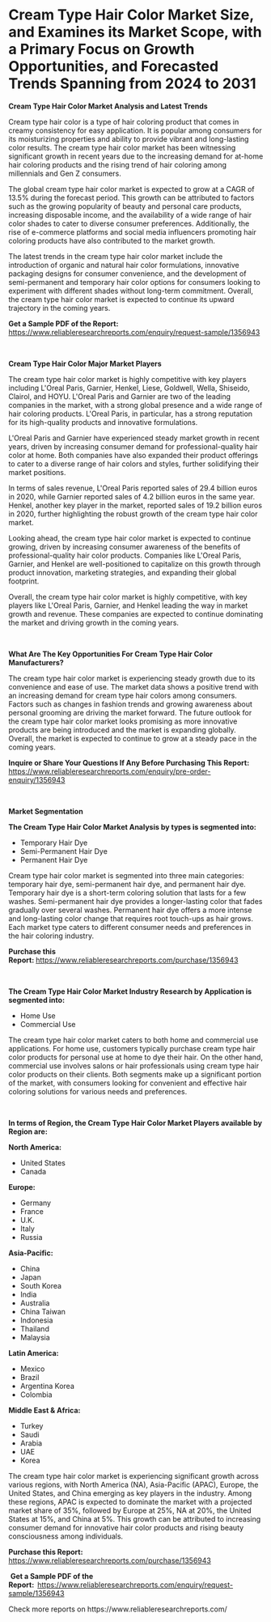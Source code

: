 <p><h1>Cream Type Hair Color Market Size, and Examines its Market Scope, with a Primary Focus on Growth Opportunities, and Forecasted Trends Spanning from 2024 to 2031</h1></p><p><strong>Cream Type Hair Color Market Analysis and Latest Trends</strong></p>
<p><p>Cream type hair color is a type of hair coloring product that comes in creamy consistency for easy application. It is popular among consumers for its moisturizing properties and ability to provide vibrant and long-lasting color results. The cream type hair color market has been witnessing significant growth in recent years due to the increasing demand for at-home hair coloring products and the rising trend of hair coloring among millennials and Gen Z consumers.</p><p>The global cream type hair color market is expected to grow at a CAGR of 13.5% during the forecast period. This growth can be attributed to factors such as the growing popularity of beauty and personal care products, increasing disposable income, and the availability of a wide range of hair color shades to cater to diverse consumer preferences. Additionally, the rise of e-commerce platforms and social media influencers promoting hair coloring products have also contributed to the market growth.</p><p>The latest trends in the cream type hair color market include the introduction of organic and natural hair color formulations, innovative packaging designs for consumer convenience, and the development of semi-permanent and temporary hair color options for consumers looking to experiment with different shades without long-term commitment. Overall, the cream type hair color market is expected to continue its upward trajectory in the coming years.</p></p>
<p><strong>Get a Sample PDF of the Report:&nbsp;</strong> <a href="https://www.reliableresearchreports.com/enquiry/request-sample/1356943">https://www.reliableresearchreports.com/enquiry/request-sample/1356943</a></p>
<p>&nbsp;</p>
<p><strong>Cream Type Hair Color Major Market Players</strong></p>
<p><p>The cream type hair color market is highly competitive with key players including L'Oreal Paris, Garnier, Henkel, Liese, Goldwell, Wella, Shiseido, Clairol, and HOYU. L'Oreal Paris and Garnier are two of the leading companies in the market, with a strong global presence and a wide range of hair coloring products. L'Oreal Paris, in particular, has a strong reputation for its high-quality products and innovative formulations.</p><p>L'Oreal Paris and Garnier have experienced steady market growth in recent years, driven by increasing consumer demand for professional-quality hair color at home. Both companies have also expanded their product offerings to cater to a diverse range of hair colors and styles, further solidifying their market positions.</p><p>In terms of sales revenue, L'Oreal Paris reported sales of 29.4 billion euros in 2020, while Garnier reported sales of 4.2 billion euros in the same year. Henkel, another key player in the market, reported sales of 19.2 billion euros in 2020, further highlighting the robust growth of the cream type hair color market.</p><p>Looking ahead, the cream type hair color market is expected to continue growing, driven by increasing consumer awareness of the benefits of professional-quality hair color products. Companies like L'Oreal Paris, Garnier, and Henkel are well-positioned to capitalize on this growth through product innovation, marketing strategies, and expanding their global footprint.</p><p>Overall, the cream type hair color market is highly competitive, with key players like L'Oreal Paris, Garnier, and Henkel leading the way in market growth and revenue. These companies are expected to continue dominating the market and driving growth in the coming years.</p></p>
<p>&nbsp;</p>
<p><strong>What Are The Key Opportunities For Cream Type Hair Color Manufacturers?</strong></p>
<p><p>The cream type hair color market is experiencing steady growth due to its convenience and ease of use. The market data shows a positive trend with an increasing demand for cream type hair colors among consumers. Factors such as changes in fashion trends and growing awareness about personal grooming are driving the market forward. The future outlook for the cream type hair color market looks promising as more innovative products are being introduced and the market is expanding globally. Overall, the market is expected to continue to grow at a steady pace in the coming years.</p></p>
<p><strong>Inquire or Share Your Questions If Any Before Purchasing This Report:</strong> <a href="https://www.reliableresearchreports.com/enquiry/pre-order-enquiry/1356943">https://www.reliableresearchreports.com/enquiry/pre-order-enquiry/1356943</a></p>
<p>&nbsp;</p>
<p><strong>Market Segmentation</strong></p>
<p><strong>The Cream Type Hair Color Market Analysis by types is segmented into:</strong></p>
<p><ul><li>Temporary Hair Dye</li><li>Semi-Permanent Hair Dye</li><li>Permanent Hair Dye</li></ul></p>
<p><p>Cream type hair color market is segmented into three main categories: temporary hair dye, semi-permanent hair dye, and permanent hair dye. Temporary hair dye is a short-term coloring solution that lasts for a few washes. Semi-permanent hair dye provides a longer-lasting color that fades gradually over several washes. Permanent hair dye offers a more intense and long-lasting color change that requires root touch-ups as hair grows. Each market type caters to different consumer needs and preferences in the hair coloring industry.</p></p>
<p><strong>Purchase this Report:&nbsp;</strong><a href="https://www.reliableresearchreports.com/purchase/1356943">https://www.reliableresearchreports.com/purchase/1356943</a></p>
<p>&nbsp;</p>
<p><strong>The Cream Type Hair Color Market Industry Research by Application is segmented into:</strong></p>
<p><ul><li>Home Use</li><li>Commercial Use</li></ul></p>
<p><p>The cream type hair color market caters to both home and commercial use applications. For home use, customers typically purchase cream type hair color products for personal use at home to dye their hair. On the other hand, commercial use involves salons or hair professionals using cream type hair color products on their clients. Both segments make up a significant portion of the market, with consumers looking for convenient and effective hair coloring solutions for various needs and preferences.</p></p>
<p>&nbsp;</p>
<p><strong>In terms of Region, the Cream Type Hair Color Market Players available by Region are:</strong></p>
<p>
    <p> <strong> North America: </strong>
        <ul>
            <li>United States</li>
            <li>Canada</li>
        </ul>
        </p> 
    <p> <strong> Europe: </strong>
        <ul>
            <li>Germany</li>
            <li>France</li>
            <li>U.K.</li>
            <li>Italy</li>
            <li>Russia</li>
        </ul>
        </p> 
    <p> <strong> Asia-Pacific: </strong>
        <ul>
            <li>China</li>
            <li>Japan</li>
            <li>South Korea</li>
            <li>India</li>
            <li>Australia</li>
            <li>China Taiwan</li>
            <li>Indonesia</li>
            <li>Thailand</li>
            <li>Malaysia</li>
        </ul>
        </p> 
    <p> <strong> Latin America: </strong>
        <ul>
            <li>Mexico</li>
            <li>Brazil</li>
            <li>Argentina Korea</li>
            <li>Colombia</li>
        </ul>
        </p> 
    <p> <strong> Middle East & Africa: </strong>
        <ul>
            <li>Turkey</li>
            <li>Saudi</li>
            <li>Arabia</li>
            <li>UAE</li>
            <li>Korea</li>
        </ul>
    </p>
    </p>
<p><p>The cream type hair color market is experiencing significant growth across various regions, with North America (NA), Asia-Pacific (APAC), Europe, the United States, and China emerging as key players in the industry. Among these regions, APAC is expected to dominate the market with a projected market share of 35%, followed by Europe at 25%, NA at 20%, the United States at 15%, and China at 5%. This growth can be attributed to increasing consumer demand for innovative hair color products and rising beauty consciousness among individuals.</p></p>
<p><strong>Purchase this Report: </strong><a href="https://www.reliableresearchreports.com/purchase/1356943">https://www.reliableresearchreports.com/purchase/1356943</a></p>
<p>&nbsp;<strong>Get a Sample PDF of the Report:&nbsp;&nbsp;</strong><a href="https://www.reliableresearchreports.com/enquiry/request-sample/1356943">https://www.reliableresearchreports.com/enquiry/request-sample/1356943</a></p>
<p><strong></strong></p>
<p>Check more reports on https://www.reliableresearchreports.com/</p>